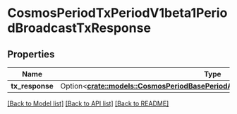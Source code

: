 # CosmosPeriodTxPeriodV1beta1PeriodBroadcastTxResponse

## Properties

Name | Type | Description | Notes
------------ | ------------- | ------------- | -------------
**tx_response** | Option<[**crate::models::CosmosPeriodBasePeriodAbciPeriodV1beta1PeriodTxResponse**](cosmos.base.abci.v1beta1.TxResponse.md)> |  | [optional]

[[Back to Model list]](../README.md#documentation-for-models) [[Back to API list]](../README.md#documentation-for-api-endpoints) [[Back to README]](../README.md)


